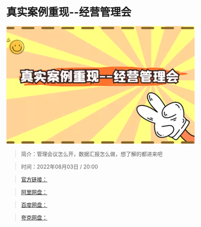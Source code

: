 # 真实案例重现--经营管理会

![img](../../assets/532b8530fb8e4feab90322cd2f50b9af.png)

> 简介：管理会议怎么开，数据汇报怎么做，想了解的都进来吧

> 时间：2022年08月03日 / 20:00

> [官方链接：]()

> [阿里网盘：]()

> [百度网盘：]()

> [夸克网盘：]()
